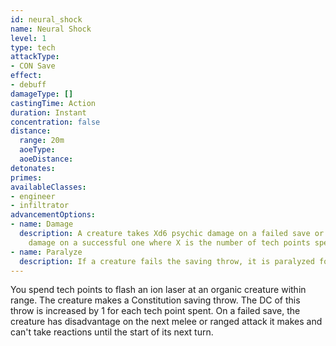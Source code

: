```yaml
---
id: neural_shock
name: Neural Shock
level: 1
type: tech
attackType:
- CON Save
effect:
- debuff
damageType: []
castingTime: Action
duration: Instant
concentration: false
distance:
  range: 20m
  aoeType: 
  aoeDistance: 
detonates: 
primes: 
availableClasses:
- engineer
- infiltrator
advancementOptions:
- name: Damage
  description: A creature takes Xd6 psychic damage on a failed save or half as much
    damage on a successful one where X is the number of tech points spent.
- name: Paralyze
  description: If a creature fails the saving throw, it is paralyzed for 1 turn.
---
```

You spend tech points to flash an ion laser at an organic creature within range. The creature makes a Constitution saving throw. The DC of this throw is increased by 1 for each tech point spent. On a failed save, the creature has disadvantage on the next melee or ranged attack it makes and can't take reactions until the start of its next turn.